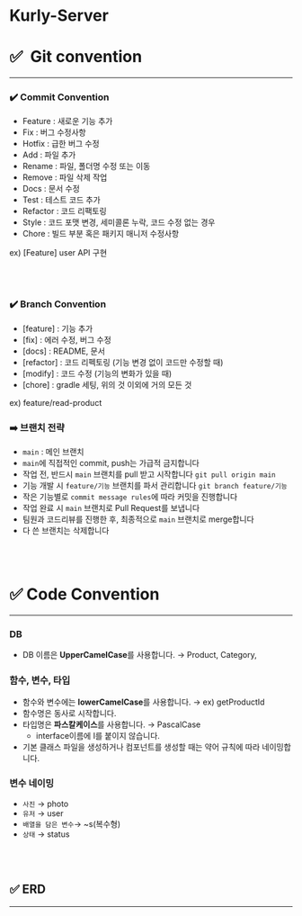 # Kurly-Server

# ✅  Git convention

---

### ✔️ Commit Convention

- Feature : 새로운 기능 추가
- Fix : 버그 수정사항
- Hotfix : 급한 버그 수정
- Add : 파일 추가
- Rename :  파일, 폴더명 수정 또는 이동
- Remove : 파일 삭제 작업
- Docs : 문서 수정
- Test : 테스트 코드 추가
- Refactor : 코드 리팩토링
- Style : 코드 포맷 변경, 세미콜론 누락, 코드 수정 없는 경우
- Chore : 빌드 부분 혹은 패키지 매니저 수정사항

ex) [Feature] user API 구현

<br/><br/>

### ✔️ Branch Convention

- [feature] : 기능 추가
- [fix] : 에러 수정, 버그 수정
- [docs] : README, 문서
- [refactor] : 코드 리펙토링 (기능 변경 없이 코드만 수정할 때)
- [modify] : 코드 수정 (기능의 변화가 있을 때)
- [chore] : gradle 세팅, 위의 것 이외에 거의 모든 것

ex) feature/read-product

### ➡️ 브랜치 전략

- `main` : 메인 브랜치
- `main`에 직접적인 commit, push는 가급적 금지합니다
- 작업 전, 반드시 `main` 브랜치를 pull 받고 시작합니다
  `git pull origin main`
- 기능 개발 시 `feature/기능` 브랜치를 파서 관리합니다
  `git branch feature/기능`
- 작은 기능별로 `commit message rules`에 따라 커밋을 진행합니다
- 작업 완료 시 `main` 브랜치로 Pull Request를 보냅니다
- 팀원과 코드리뷰를 진행한 후, 최종적으로 `main` 브랜치로 merge합니다
- 다 쓴 브랜치는 삭제합니다

<br/><br/>

# ✅ Code Convention

---

### DB

- DB 이름은 **UpperCamelCase**를 사용합니다. → Product, Category,

### 함수, 변수, 타입

- 함수와 변수에는 **lowerCamelCase**를 사용합니다. → ex) getProductId
- 함수명은 동사로 시작합니다.
- 타입명은 **파스칼케이스**를 사용합니다. → PascalCase
    - interface이름에 I를 붙이지 않습니다.
- 기본 클래스 파일을 생성하거나 컴포넌트를 생성할 때는 약어 규칙에 따라 네이밍합니다.

### 변수 네이밍

- `사진` → photo
- `유저` → user
- `배열을 담은 변수`→ ~s(복수형)
- `상태` → status


<br/><br/>

## ✅ ERD

---
